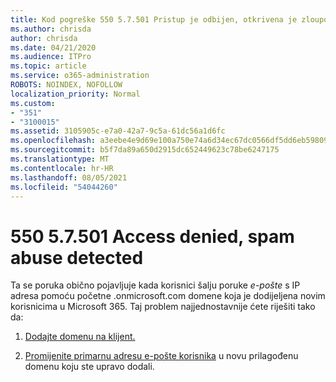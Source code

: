 ```yaml
---
title: Kod pogreške 550 5.7.501 Pristup je odbijen, otkrivena je zloupotreba neželjene pošte
ms.author: chrisda
author: chrisda
ms.date: 04/21/2020
ms.audience: ITPro
ms.topic: article
ms.service: o365-administration
ROBOTS: NOINDEX, NOFOLLOW
localization_priority: Normal
ms.custom:
- "351"
- "3100015"
ms.assetid: 3105905c-e7a0-42a7-9c5a-61dc56a1d6fc
ms.openlocfilehash: a3eebe4e9d69e100a750e74a6d34ec67dc0566df5dd6eb59809adb07ed8a682f
ms.sourcegitcommit: b5f7da89a650d2915dc652449623c78be6247175
ms.translationtype: MT
ms.contentlocale: hr-HR
ms.lasthandoff: 08/05/2021
ms.locfileid: "54044260"
---
```

# <a name="550-57501-access-denied-spam-abuse-detected"></a>550 5.7.501 Access denied, spam abuse detected

Ta se poruka obično pojavljuje kada korisnici šalju poruke *e-pošte* s IP adresa pomoću početne .onmicrosoft.com domene koja je dodijeljena novim korisnicima u Microsoft 365. Taj problem najjednostavnije ćete riješiti tako da:

1. [Dodajte domenu na klijent.](https://docs.microsoft.com/microsoft-365/admin/setup/add-domain)

2. [Promijenite primarnu adresu e-pošte korisnika](https://docs.microsoft.com/microsoft-365/admin/add-users/change-a-user-name-and-email-address) u novu prilagođenu domenu koju ste upravo dodali.
